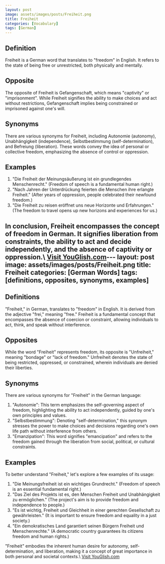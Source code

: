 ```yaml
---
layout: post
image: assets/images/posts/Freiheit.png
title: Freiheit
categories: [Vocabulary]
tags: [German]
---
```


## Definition

Freiheit is a German word that translates to "freedom" in English. It refers to the state of being free or unrestricted, both physically and mentally. 

## Opposite

The opposite of Freiheit is Gefangenschaft, which means "captivity" or "imprisonment". While Freiheit signifies the ability to make choices and act without restrictions, Gefangenschaft implies being constrained or imprisoned against one's will.

## Synonyms

There are various synonyms for Freiheit, including Autonomie (autonomy), Unabhängigkeit (independence), Selbstbestimmung (self-determination), and Befreiung (liberation). These words convey the idea of personal or collective freedom, emphasizing the absence of control or oppression.

## Examples

1. "Die Freiheit der Meinungsäußerung ist ein grundlegendes Menschenrecht." (Freedom of speech is a fundamental human right.)
2. "Nach Jahren der Unterdrückung feierten die Menschen ihre erlangte Freiheit." (After years of oppression, people celebrated their newfound freedom.)
3. "Die Freiheit zu reisen eröffnet uns neue Horizonte und Erfahrungen." (The freedom to travel opens up new horizons and experiences for us.)

In conclusion, Freiheit encompasses the concept of freedom in German. It signifies liberation from constraints, the ability to act and decide independently, and the absence of captivity or oppression.\ <a id="yg-widget-0" class="youglish-widget" data-query="Freiheit" data-lang="german" data-components="8412" data-auto-start="0" data-bkg-color="theme_light" data-title="How%20to%20pronounce%20Freiheit%20in%20German"  rel="nofollow" href="https://youglish.com">Visit YouGlish.com</a><script async src="https://youglish.com/public/emb/widget.js" charset="utf-8"></script>---
layout: post
image: assets/images/posts/Freiheit.png
title: Freiheit
categories: [German Words]
tags: [definitions, opposites, synonyms, examples]
---

## Definitions
"Freiheit," in German, translates to "freedom" in English. It is derived from the adjective "frei," meaning "free." Freiheit is a fundamental concept that encompasses the absence of coercion or constraint, allowing individuals to act, think, and speak without interference.

## Opposites
While the word "Freiheit" represents freedom, its opposite is "Unfreiheit," meaning "bondage" or "lack of freedom." Unfreiheit denotes the state of being restricted, oppressed, or constrained, wherein individuals are denied their liberties.

## Synonyms
There are various synonyms for "Freiheit" in the German language:

1. "Autonomie": This term emphasizes the self-governing aspect of freedom, highlighting the ability to act independently, guided by one's own principles and values.
2. "Selbstbestimmung": Denoting "self-determination," this synonym stresses the power to make choices and decisions regarding one's own life path without interference from others.
3. "Emanzipation": This word signifies "emancipation" and refers to the freedom gained through the liberation from social, political, or cultural constraints.

## Examples
To better understand "Freiheit," let's explore a few examples of its usage:

1. "Die Meinungsfreiheit ist ein wichtiges Grundrecht." (Freedom of speech is an essential fundamental right.)
2. "Das Ziel des Projekts ist es, den Menschen Freiheit und Unabhängigkeit zu ermöglichen." (The project's aim is to provide freedom and independence to people.)
3. "Es ist wichtig, Freiheit und Gleichheit in einer gerechten Gesellschaft zu gewährleisten." (It is important to ensure freedom and equality in a just society.)
4. "Ein demokratisches Land garantiert seinen Bürgern Freiheit und Menschenrechte." (A democratic country guarantees its citizens freedom and human rights.)

"Freiheit" embodies the inherent human desire for autonomy, self-determination, and liberation, making it a concept of great importance in both personal and societal contexts.\ <a id="yg-widget-0" class="youglish-widget" data-query="Freiheit" data-lang="german" data-components="8412" data-auto-start="0" data-bkg-color="theme_light" data-title="How%20to%20pronounce%20Freiheit%20in%20German"  rel="nofollow" href="https://youglish.com">Visit YouGlish.com</a><script async src="https://youglish.com/public/emb/widget.js" charset="utf-8"></script>